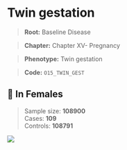 # Twin gestation

> **Root:** Baseline Disease  

> **Chapter:** Chapter XV- Pregnancy  

> **Phenotype:** Twin gestation  

> **Code:** `O15_TWIN_GEST`

## 👩 In Females  
> Sample size: **108900**  
> Cases: **109**  
> Controls: **108791**
<img src="/Disease/Figures/ALL/Baseline/O15_TWIN_GEST.png"/>
<CsvTable src="/Disease/Data/ALL/Baseline/LG_O15_TWIN_GEST.csv" label="🔍 View full results" />
